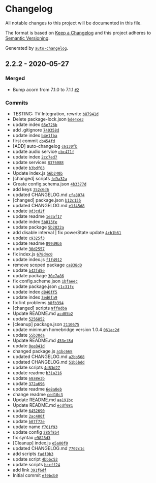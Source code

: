 # Changelog

All notable changes to this project will be documented in this file.

The format is based on [Keep a Changelog](https://keepachangelog.com/en/1.0.0/)
and this project adheres to [Semantic Versioning](https://semver.org/spec/v2.0.0.html).

Generated by [`auto-changelog`](https://github.com/CookPete/auto-changelog).

## 2.2.2 - 2020-05-27

### Merged

- Bump acorn from 7.1.0 to 7.1.1 [`#2`](https://github.com/marcelkordek/homebridge-harman-kardon-avr/pull/2)

### Commits

- TESTING: TV Integration, rewrite [`b87941d`](https://github.com/marcelkordek/homebridge-harman-kardon-avr/commit/b87941d12a8b94c1f16cf235c37e94f4a46b3bb1)
- Delete package-lock.json [`bde4ce3`](https://github.com/marcelkordek/homebridge-harman-kardon-avr/commit/bde4ce34e6e2110a6b83ebad221bb61399f49fc9)
- update index [`65e726b`](https://github.com/marcelkordek/homebridge-harman-kardon-avr/commit/65e726b2443e1094f74fb69d284ef8673190a292)
- add .gitignore [`740358d`](https://github.com/marcelkordek/homebridge-harman-kardon-avr/commit/740358d8150072a0aa9aeb877a664e53e6bdfc92)
- update index [`b4e1fba`](https://github.com/marcelkordek/homebridge-harman-kardon-avr/commit/b4e1fba7cff405fb9559ab780921bbde02797428)
- first commit [`cb454fd`](https://github.com/marcelkordek/homebridge-harman-kardon-avr/commit/cb454fd11ce5a055dab98cca8fd244dac9a31c50)
- [ADD] auto-changelog [`c6130fb`](https://github.com/marcelkordek/homebridge-harman-kardon-avr/commit/c6130fb3a7776632642c5394a22d467eb376d76f)
- update audio service [`cbc471f`](https://github.com/marcelkordek/homebridge-harman-kardon-avr/commit/cbc471f545e9473e56c21ca4c28030b68262a8a9)
- update index [`2cc7ed7`](https://github.com/marcelkordek/homebridge-harman-kardon-avr/commit/2cc7ed72f197aaaada1f951e59f044aafc348664)
- update services [`8376088`](https://github.com/marcelkordek/homebridge-harman-kardon-avr/commit/83760888c4ff91686a9462634e06bc21e24b3040)
- update [`b3bdf63`](https://github.com/marcelkordek/homebridge-harman-kardon-avr/commit/b3bdf63b6f0591652baf4c84b11d776ed974e0cf)
- Update index.js [`56b240b`](https://github.com/marcelkordek/homebridge-harman-kardon-avr/commit/56b240bed4c1b73c213043de816e7574123b4b60)
- [changed] scripts [`fd9a32a`](https://github.com/marcelkordek/homebridge-harman-kardon-avr/commit/fd9a32afd534d11f92a1438dba274b3ce0ac8709)
- Create config.schema.json [`4b3377d`](https://github.com/marcelkordek/homebridge-harman-kardon-avr/commit/4b3377db4137d3bdd83d0c285b1fc28d8d0a6f08)
- add keys [`352c6d6`](https://github.com/marcelkordek/homebridge-harman-kardon-avr/commit/352c6d64416913b9b8544ee985aa586fd513ad1e)
- updated CHANGELOG.md [`cfa8074`](https://github.com/marcelkordek/homebridge-harman-kardon-avr/commit/cfa8074bad6e5f229d4f1292c774bb02b386dafd)
- [changed] package.json [`b12c135`](https://github.com/marcelkordek/homebridge-harman-kardon-avr/commit/b12c1354cd0fc469fc00e1b365a1508c9614bfe9)
- updated CHANGELOG.md [`e1f45d8`](https://github.com/marcelkordek/homebridge-harman-kardon-avr/commit/e1f45d87d766b7b13d74444100b2ea5c48f7ff0e)
- update [`0d3cd2f`](https://github.com/marcelkordek/homebridge-harman-kardon-avr/commit/0d3cd2f4424148b8e6b96c7df3078801008dcda3)
- update readme [`1e3af17`](https://github.com/marcelkordek/homebridge-harman-kardon-avr/commit/1e3af171f3beabcebcdbc773e98d03a599c7180c)
- update index [`5b013fe`](https://github.com/marcelkordek/homebridge-harman-kardon-avr/commit/5b013fe370e76d3560ef4385c07e1308c26b7463)
- update package [`5b2822a`](https://github.com/marcelkordek/homebridge-harman-kardon-avr/commit/5b2822adfd208f6e2189c09c77e7fdb619e02497)
- add disable interval | fix powerState update [`4cb1b61`](https://github.com/marcelkordek/homebridge-harman-kardon-avr/commit/4cb1b613fe58d76f0b4723a7ee740683efe3d9a6)
- update [`c9325f3`](https://github.com/marcelkordek/homebridge-harman-kardon-avr/commit/c9325f32cfb62050918dbc4db038c1efcad9e013)
- update readme [`899d9b5`](https://github.com/marcelkordek/homebridge-harman-kardon-avr/commit/899d9b525ce15000d55475f489ae7d521636f282)
- update [`30d2557`](https://github.com/marcelkordek/homebridge-harman-kardon-avr/commit/30d2557365c37626b75888054b993f7f324cef2b)
- fix index.js [`678d4c0`](https://github.com/marcelkordek/homebridge-harman-kardon-avr/commit/678d4c0a5f0e9632496b5c0060d1d53572848dfd)
- update index.js [`f1f4912`](https://github.com/marcelkordek/homebridge-harman-kardon-avr/commit/f1f491237b46acd48bc27fdf101fb41532751e22)
- remove scoped package [`ca838d0`](https://github.com/marcelkordek/homebridge-harman-kardon-avr/commit/ca838d0efe257a840b80f5df860510d114dc6dbb)
- update [`b42fd5e`](https://github.com/marcelkordek/homebridge-harman-kardon-avr/commit/b42fd5ebfb07eda7a4ffeb293f83f93a41ecf45e)
- update package [`30e7a86`](https://github.com/marcelkordek/homebridge-harman-kardon-avr/commit/30e7a862dbd118a6b374933d709d4baa09d4456b)
- fix config.scheme.json [`1bfaeec`](https://github.com/marcelkordek/homebridge-harman-kardon-avr/commit/1bfaeec0569c8009653a5c5d551c8dd944d8fa46)
- update package.json [`c1c31fc`](https://github.com/marcelkordek/homebridge-harman-kardon-avr/commit/c1c31fc894dac1e5cdf86edb743381eb499ba272)
- update index [`d840ff5`](https://github.com/marcelkordek/homebridge-harman-kardon-avr/commit/d840ff5743e5a20bad87afa375505638890532d2)
- update index [`3ed6fa9`](https://github.com/marcelkordek/homebridge-harman-kardon-avr/commit/3ed6fa9659037c0f8d55fcd067456c2409c42857)
- fix lint problems [`b8fb394`](https://github.com/marcelkordek/homebridge-harman-kardon-avr/commit/b8fb394a0ad9fae9cb6821d29dd8b7c0dc651f96)
- [changed] scripts [`9ff8dba`](https://github.com/marcelkordek/homebridge-harman-kardon-avr/commit/9ff8dba348cb5cd516200b702289929f83d4b14d)
- Update README.md [`acd05b2`](https://github.com/marcelkordek/homebridge-harman-kardon-avr/commit/acd05b262a26e893c2ed1e3e77c22ed3b0f1ed67)
- update [`5256852`](https://github.com/marcelkordek/homebridge-harman-kardon-avr/commit/52568521a73e2591e53411fe349f484d826034df)
- [cleanup] package.json [`2110675`](https://github.com/marcelkordek/homebridge-harman-kardon-avr/commit/2110675445e80971f6bab33267b39877dd23e424)
- update minimum homebridge version 1.0.4 [`061ac2d`](https://github.com/marcelkordek/homebridge-harman-kardon-avr/commit/061ac2d74d88eeac1b2d6e15ebd36ab4e2939241)
- update [`55b30da`](https://github.com/marcelkordek/homebridge-harman-kardon-avr/commit/55b30da05a398e31b7259cedbcc426436d4754bd)
- Update README.md [`453ef8d`](https://github.com/marcelkordek/homebridge-harman-kardon-avr/commit/453ef8d400136ca8b458dce20f11af8771fd7345)
- update [`0ee841d`](https://github.com/marcelkordek/homebridge-harman-kardon-avr/commit/0ee841d2b406f3e97cc639e1f4e205f4a6462f27)
- changed package.js [`a1bc668`](https://github.com/marcelkordek/homebridge-harman-kardon-avr/commit/a1bc668660d17a317b5524083e168b548d00192f)
- updated CHANGELOG.md [`a2bb568`](https://github.com/marcelkordek/homebridge-harman-kardon-avr/commit/a2bb5687ec16a3559ccb569bd457c5d4562b6fbc)
- updated CHANGELOG.md [`51b5bdd`](https://github.com/marcelkordek/homebridge-harman-kardon-avr/commit/51b5bdda0eb14aa749911e8de401322db36e59ab)
- update scripts [`4d83d27`](https://github.com/marcelkordek/homebridge-harman-kardon-avr/commit/4d83d27d38632a222fd414f45042423aaec43e10)
- update readme [`b31a216`](https://github.com/marcelkordek/homebridge-harman-kardon-avr/commit/b31a21652452a7a4c7668ba38c4ce2c1b9d69494)
- update [`68a8e3b`](https://github.com/marcelkordek/homebridge-harman-kardon-avr/commit/68a8e3b1e7af902491e0bffb97eb6e0325510731)
- update [`372a696`](https://github.com/marcelkordek/homebridge-harman-kardon-avr/commit/372a696297db898b5c9b42b0de9ff69b2d5dfb76)
- update readme [`6e8a0eb`](https://github.com/marcelkordek/homebridge-harman-kardon-avr/commit/6e8a0eb240a003d5d0071f0ba50084d7d3400087)
- change readme [`ced10c3`](https://github.com/marcelkordek/homebridge-harman-kardon-avr/commit/ced10c3eb99c7205c7dbbf04fc02712ecd1d182d)
- Update README.md [`aa191bc`](https://github.com/marcelkordek/homebridge-harman-kardon-avr/commit/aa191bc148eb1b4adcb37d5c97ed8787a31d67ae)
- Update README.md [`ecdf081`](https://github.com/marcelkordek/homebridge-harman-kardon-avr/commit/ecdf081569cc72fdc73ed7c2a7337a886a00e0b3)
- update [`6452690`](https://github.com/marcelkordek/homebridge-harman-kardon-avr/commit/6452690fb0e41486238d3a5e7267b029394954ff)
- update [`2ac400f`](https://github.com/marcelkordek/homebridge-harman-kardon-avr/commit/2ac400f4e1aad5fd5ad8c6a715ee56719e22d729)
- update [`b07f72e`](https://github.com/marcelkordek/homebridge-harman-kardon-avr/commit/b07f72e17765a1438c168786cb5af599d8b48ab7)
- update name [`f761f93`](https://github.com/marcelkordek/homebridge-harman-kardon-avr/commit/f761f93ef962109321c01132fff2afa02895df03)
- update config [`285f8b4`](https://github.com/marcelkordek/homebridge-harman-kardon-avr/commit/285f8b4775b3d01d58dd7a796618d4ac79781909)
- fix syntax [`e9828d3`](https://github.com/marcelkordek/homebridge-harman-kardon-avr/commit/e9828d3202306c22d8aca3c4b4d2885ea59eaada)
- [Cleanup] index.js [`e5a00f0`](https://github.com/marcelkordek/homebridge-harman-kardon-avr/commit/e5a00f0609ab785aa95a0eabfe68cfd667527194)
- updated CHANGELOG.md [`7702c1c`](https://github.com/marcelkordek/homebridge-harman-kardon-avr/commit/7702c1c6441be3939259a35970abd2d64854805a)
- add scripts [`fadf0b3`](https://github.com/marcelkordek/homebridge-harman-kardon-avr/commit/fadf0b36bc5b76fb157ca2e69bd0f78db10e8946)
- update script [`4bbbc52`](https://github.com/marcelkordek/homebridge-harman-kardon-avr/commit/4bbbc5292364c94eed0019f6347ebafc36bb9ed3)
- update scripts [`bccff24`](https://github.com/marcelkordek/homebridge-harman-kardon-avr/commit/bccff2417452254bac042a13f4772c78a13384fc)
- add link [`391f6df`](https://github.com/marcelkordek/homebridge-harman-kardon-avr/commit/391f6df87175745fad94ee87d295bfeb907b1333)
- Initial commit [`ef0bcb0`](https://github.com/marcelkordek/homebridge-harman-kardon-avr/commit/ef0bcb0bdc76bc0367be08f9e2cba3999460a189)
